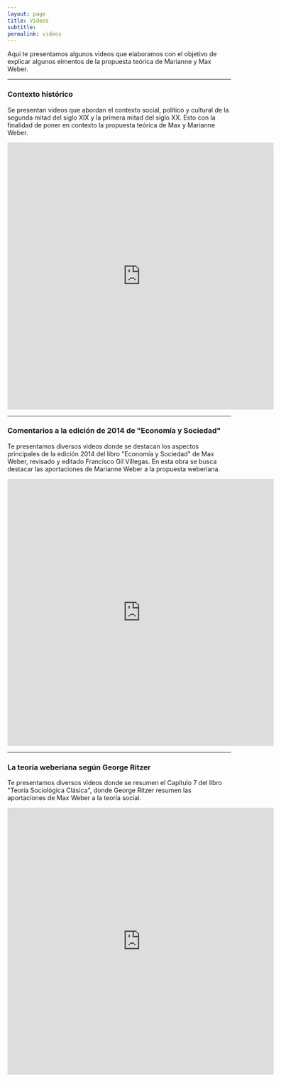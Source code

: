 ```yaml
---
layout: page
title: Videos
subtitle: 
permalink: videos
---
```


Aquí te presentamos algunos videos que elaboramos con el objetivo de explicar algunos elmentos de la propuesta teórica de Marianne y Max Weber.

---

### Contexto histórico

Se presentan videos que abordan el contexto social, político y cultural de la segunda mitad del siglo XIX y la primera mitad del siglo XX. Esto con la finalidad de poner en contexto la propuesta teórica de Max y Marianne Weber.

<iframe
    width="600"
    height="600"
    frameBorder="0"
    src="https://flipgrid.com/+umlax9jm?embed=true"
    webkitallowfullscreen
    mozallowfullscreen
    allowfullscreen
    allow="microphone; camera; display-capture"></iframe>

---

### Comentarios a la edición de 2014 de "Economía y Sociedad"
 
 Te presentamos diversos videos donde se destacan los aspectos principales de la edición 2014 del libro "Economía y Sociedad" de Max Weber, revisado y editado Francisco Gil Villegas. En esta obra se busca destacar las aportaciones de Marianne Weber a la propuesta weberiana.
 
 <iframe
    width="600"
    height="600"
    frameBorder="0"
    src="https://flipgrid.com/+ilkaqhw5?embed=true"
    webkitallowfullscreen
    mozallowfullscreen
    allowfullscreen
    allow="microphone; camera; display-capture"></iframe>

---

### La teoría weberiana según George Ritzer
 
 Te presentamos diversos videos donde se resumen el Capítulo 7 del libro "Teoría Sociológica Clásica", donde George Ritzer resumen las aportaciones de Max Weber a la teoría social.
 
 <iframe
    width="600"
    height="600"
    frameBorder="0"
    src="https://flipgrid.com/+pr1zz000?embed=true"
    webkitallowfullscreen
    mozallowfullscreen
    allowfullscreen
    allow="microphone; camera; display-capture"></iframe>
